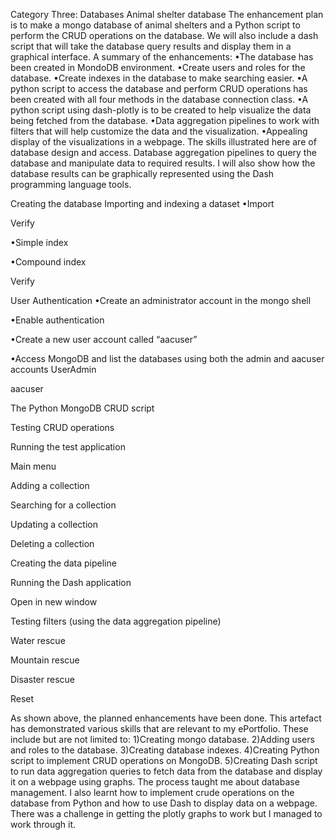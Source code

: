 Category Three: Databases
Animal shelter database
The enhancement plan is to make a mongo database of animal shelters and a Python script to perform the CRUD operations on the database. We will also include a dash script that will take the database query results and display them in a graphical interface. A summary of the enhancements:
•The database has been created in MondoDB environment.
•Create users and roles for the database.
•Create indexes in the database to make searching easier.
•A python script to access the database and perform CRUD operations has been created with all four methods in the database connection class.
•A python script using dash-plotly is to be created to help visualize the data being fetched from the database.
•Data aggregation pipelines to work with filters that will help customize the data and the visualization.
•Appealing display of the visualizations in a webpage.
The skills illustrated here are of database design and access. Database aggregation pipelines to query the database and manipulate data to required results. I will also show how the database results can be graphically represented using the Dash programming language tools.

Creating the database
Importing and indexing a dataset
•Import


Verify


•Simple index






•Compound index


Verify






User Authentication
•Create an administrator account in the mongo shell
	



•Enable authentication
	




•Create a new user account called “aacuser”




•Access MongoDB and list the databases using both the admin and aacuser accounts
	UserAdmin



aacuser


The Python MongoDB CRUD script


Testing CRUD operations

Running the test application

Main menu

Adding a collection

Searching for a collection

Updating a collection


Deleting a collection



Creating the data pipeline



Running the Dash application



Open in new window





Testing filters (using the data aggregation pipeline)

Water rescue




Mountain rescue



Disaster rescue


Reset




As shown above, the planned enhancements have been done. This artefact has demonstrated various skills that are relevant to my ePortfolio. These include but are not limited to:
1)Creating mongo database.
2)Adding users and roles to the database.
3)Creating database indexes.
4)Creating Python script to implement CRUD operations on MongoDB.
5)Creating Dash script to run data aggregation queries to fetch data from the database and display it on a webpage using graphs.
The process taught me about database management. I also learnt how to implement crude operations on the database from Python and how to use Dash to display data on a webpage. There was a challenge in getting the plotly graphs to work but I managed to work through it.
